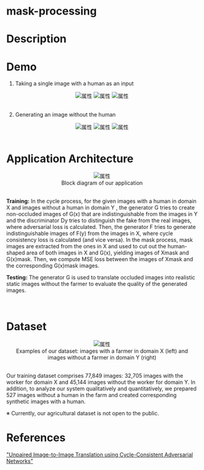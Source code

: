 # mask-processing

# Description


# Demo

1. Taking a single image with a human as an input

<div align="center">
<img src="https://github.com/hiroyasuakada/dynamic-object-removal-with-unpaired-images/blob/master/demo/input_1.jpg" alt="属性" title="タイトル">
<img src="https://github.com/hiroyasuakada/dynamic-object-removal-with-unpaired-images/blob/master/demo/input_2.jpg" alt="属性" title="タイトル">
<img src="https://github.com/hiroyasuakada/dynamic-object-removal-with-unpaired-images/blob/master/demo/input_3.jpg" alt="属性" title="タイトル">
</div>

<br>

2. Generating an image without the human

<div align="center">
<img src="https://github.com/hiroyasuakada/dynamic-object-removal-with-unpaired-images/blob/master/demo/output_1.jpg" alt="属性" title="タイトル">
<img src="https://github.com/hiroyasuakada/dynamic-object-removal-with-unpaired-images/blob/master/demo/output_2.jpg" alt="属性" title="タイトル">
<img src="https://github.com/hiroyasuakada/dynamic-object-removal-with-unpaired-images/blob/master/demo/output_3.jpg" alt="属性" title="タイトル">
</div>

<br>

# Application Architecture

<div align="center">
<img src="https://github.com/hiroyasuakada/dynamic-object-removal-with-unpaired-images/blob/master/demo/GraphicalAbstract1.png" alt="属性" title="タイトル">
</div>

<div align="center">
Block diagram of our application
</div>

<br>

**Training:** In the cycle process, for the given images with a human in
domain X and images without a human in domain Y , the generator G tries to create non-occluded images of G(x) that are
indistinguishable from the images in Y and the discriminator Dy tries to distinguish the fake from the real images, where
adversarial loss is calculated. Then, the generator F tries to generate indistinguishable images of F(y) from the images
in X, where cycle consistency loss is calculated (and vice versa). In the mask process, mask images are extracted from
the ones in X and used to cut out the human-shaped area of both images in X and G(x), yielding images of Xmask and
G(x)mask. Then, we compute MSE loss between the images of Xmask and the corresponding G(x)mask images. 

**Testing:** The generator G is used to translate occluded images into realistic static images without the farmer to evaluate the quality
of the generated images.

<br>

# Dataset

<div align="center">
<img src="https://github.com/hiroyasuakada/dynamic-object-removal-with-unpaired-images/blob/master/demo/domain_X_Y_small.png" alt="属性" title="タイトル">
</div>

<div align="center">
Examples of our dataset: images with a farmer in domain X (left) and images without a farmer in domain Y (right)
</div>

<br>

Our training dataset comprises 77,849 images: 32,705 images with the worker for domain X and 45,144 images without the worker for domain Y. 
In addition, to analyze our system qualitatively and quantitatively, we prepared 527 images without a human in the farm 
and created corresponding synthetic images with a human.

※ Currently, our agricultural dataset is not open to the public.

<!--

# Usage

## 1. 

## 2. 

-->

# References
["Unpaired Image-to-Image Translation using Cycle-Consistent Adversarial Networks"](https://arxiv.org/abs/1703.10593)
